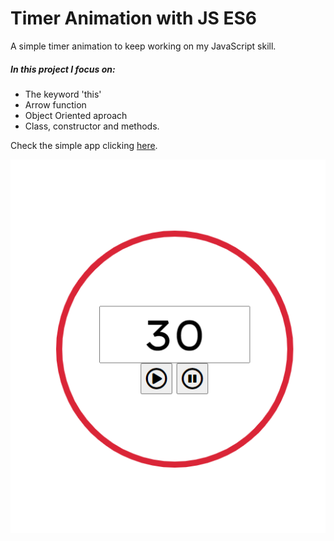# Timer Animation with JS ES6

A simple timer animation to keep working on my JavaScript skill.

##### In this project I focus on:
* The keyword 'this'
* Arrow function
* Object Oriented aproach
* Class, constructor and methods.

Check the simple app clicking [here](https://richardbmk.github.io/timerAnimation/).


![](timer.PNG#center)
